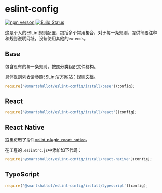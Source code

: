 # eslint-config

[![npm version](https://img.shields.io/npm/v/@smartshallot/eslint-config.svg?style=flat)](https://www.npmjs.com/package/@smartshallot/eslint-config)
[![Build Status](https://travis-ci.org/gaoxiaosong/eslint-config.svg?branch=master)](https://travis-ci.org/gaoxiaosong/eslint-config)

这是个人的ESLint规则配置，包括多个常用集合，对于每一条规则，提供简要注释和规则说明网址，没有使用其他的`extends`。

## Base

包含现有的每一条规则，按照分类组织文件结构。

具体规则列表请参照ESLint官方网站：[规则文档](http://eslint.cn/docs/rules/)。

```javascript
require('@smartshallot/eslint-config/install/base')(config);
```

## React

```javascript
require('@smartshallot/eslint-config/install/react')(config);
```

## React Native

这里使用了插件[eslint-plugin-react-native](https://github.com/Intellicode/eslint-plugin-react-native)。

在工程的`.eslintrc.js`中添加如下代码：

```javascript
require('@smartshallot/eslint-config/install/react-native')(config);
```

## TypeScript

```javascript
require('@smartshallot/eslint-config/install/typescript')(config);
```